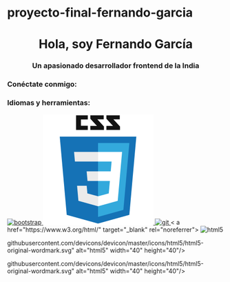 # proyecto-final-fernando-garcia
<h1 align="center">Hola, soy Fernando García</h1>
<h3 align="center">Un apasionado desarrollador frontend de la India</h3>

<h3 align="left">Conéctate conmigo: </h3>
<p align="left">
</p>

<h3 align="left">Idiomas y herramientas:</h3>
<p align="left"> <a href="https://getbootstrap.com" target="_blank" rel="noreferrer"> <img src="https://raw.githubusercontent.com/devicons/devicon /master/icons/bootstrap/bootstrap-plain-wordmark.svg" alt="bootstrap" width="40" height="40"/> </a> <a href="https://www.w3schools.com /css/" target="_blank" rel="noreferrer"> <img src="https://raw.githubusercontent.com/devicons/devicon/master/icons/css3/css3-original-wordmark.svg" alt= "css3" ancho="40" altura="40"/> </a> <a href="https://git-scm.com/" target="_blank" rel="noreferrer"> <img src="https://www.vectorlogo.zone/logos/git-scm/git-scm-icon.svg" alt="git" width="40" height="40"/> </a> < a href="https://www.w3.org/html/" target="_blank" rel="noreferrer"> <img src="https://raw.githubusercontent.com/devicons/devicon/master/icons /html5/html5-original-wordmark.svg" alt="html5" width="40" height="40"/> </a> </p>githubusercontent.com/devicons/devicon/master/icons/html5/html5-original-wordmark.svg" alt="html5" width="40" height="40"/> </a> </p>githubusercontent.com/devicons/devicon/master/icons/html5/html5-original-wordmark.svg" alt="html5" width="40" height="40"/> </a> </p>

